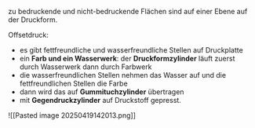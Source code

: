 zu bedruckende und nicht-bedruckende Flächen sind auf einer Ebene auf der Druckform.

Offsetdruck:
* es gibt fettfreundliche und wasserfreundliche Stellen auf Druckplatte
* ein **Farb und ein Wasserwerk**: der **Druckformzylinder** läuft zuerst durch Wasserwerk dann durch Farbwerk
* die wasserfreundlichen Stellen nehmen das Wasser auf und die fettfreundlichen Stellen die Farbe
* dann wird das auf **Gummituchzylinder** übertragen
* mit **Gegendruckzylinder** auf Druckstoff gepresst.

![[Pasted image 20250419142013.png]]
